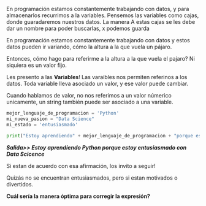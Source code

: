 En programación estamos constantemente trabajando con datos, y para almacenarlos recurrimos a la variables. Pensemos las variables como cajas, donde guaradaremos nuestros datos.
La manera A estas cajas se les debe dar un nombre para poder buscarlas, x podemos guarda





En programación estamos constantemente trabajando con datos y estos datos pueden ir variando, cómo la altura a la que vuela un pájaro.

Entonces, cómo hago para referirme a la altura a la que vuela el pajaro? Ni siquiera es un valor fijo.

Les presento a las **Variables**! Las varaibles nos permiten referinos a los datos. Toda variable lleva asociado un valor, y ese valor puede cambiar.

Cuando hablamos de valor, no nos referimos a un valor númerico unicamente, un string también puede ser asociado a una variable.

``` python
mejor_lenguaje_de_programacion = 'Python'
mi_nueva_pasion = "Data Science"
mi_estado = 'entusiasmado'

print("Estoy aprendiendo" + mejor_lenguaje_de_programacion + "porque estoy  "+ mi_estado + "con " + mi_nueva_pasion)
```
**_Salida>> Estoy aprendiendo Python porque estoy entusiasmado con Data Scicence_**

Si estan de acuerdo con esa afirmación, los invito a seguir!

Quizás no se encuentran entusiasmados, pero si estan motivados o divertidos.

**Cuál sería la manera óptima para corregir la expresión?**


